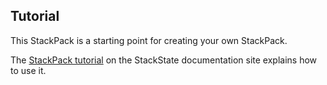 ## Tutorial

This StackPack is a starting point for creating your own StackPack.

The [StackPack tutorial](https://docs.stackstate.com/develop/tutorials) on the StackState documentation site explains how to use it.

